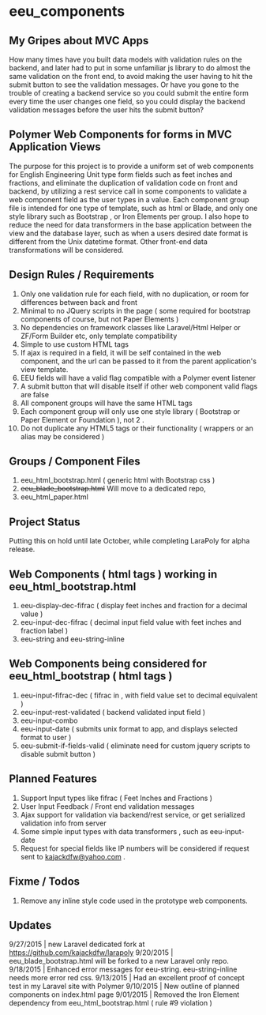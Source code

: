 # eeu_components

## My Gripes about MVC Apps

How many times have you built data models with validation rules on the backend, and later had to put in some unfamiliar js 
library to do almost the same validation on the front end, to avoid making the user having to hit the submit button to see the validation messages. Or 
have you gone to the trouble of creating a backend service so you could submit the entire form every time the user changes one
field, so you could display the backend validation messages before the user hits the submit button? 

## Polymer Web Components for forms in MVC Application Views 

The purpose for this project is to provide a uniform set of web components for English Engineering Unit type form fields such as feet
 inches and fractions, and eliminate the duplication of validation code on front and backend, by utilizing a rest 
 service call in some components to validate a web component field as the user types in a value. Each component group file 
 is intended for one type of template, such as html or Blade, and only one style library such as Bootstrap , or Iron Elements per 
 group. I also hope to reduce the need for data transformers in the base application between the view and the database layer, such 
 as when a users desired date format is different from the Unix datetime format. Other front-end data transformations will be 
 considered.
 
## Design Rules / Requirements
 1. Only one validation rule for each field, with no duplication, or room for differences between back and front
 2. Minimal to no JQuery scripts in the page ( some required for bootstrap components of course, but not Paper Elements )
 3. No dependencies on framework classes like Laravel/Html Helper or ZF/Form Builder etc, only template compatibility
 4. Simple to use custom HTML tags
 5. If ajax is required in a field, it will be self contained in the web component, and the url can be passed to it from
  the parent application's view template.
 6. EEU fields will have a valid flag compatible with a Polymer event listener
 7. A submit button that will disable itself if other web component valid flags are false
 8. All component groups will have the same HTML tags
 9. Each component group will only use one style library ( Bootstrap or Paper Element or Foundation ), not 2 .
 10. Do not duplicate any HTML5 tags or their functionality ( wrappers or an alias may be considered )
  
## Groups / Component Files
 1. eeu_html_bootstrap.html ( generic html with Bootstrap css )
 2. ~~eeu_blade_bootstrap.html~~ Will move to a dedicated repo, 
 3. eeu_html_paper.html 
 
## Project Status
 Putting this on hold until late October, while completing LaraPoly for alpha release.
 
## Web Components ( html tags ) working in eeu_html_bootstrap.html
 1. eeu-display-dec-fifrac ( display feet inches and fraction for a decimal value )
 2. eeu-input-dec-fifrac ( decimal input field value with feet inches and fraction label )
 3. eeu-string and eeu-string-inline
 
## Web Components being considered for eeu_html_bootstrap ( html tags )
 1. eeu-input-fifrac-dec ( fifrac in , with field value set to decimal equivalent ) 
 2. eeu-input-rest-validated ( backend validated input field )
 3. eeu-input-combo 
 4. eeu-input-date ( submits unix format to app, and displays selected format to user )
 5. eeu-submit-if-fields-valid ( eliminate need for custom jquery scripts to disable submit button )
 
## Planned Features

 1. Support Input types like fifrac ( Feet Inches and Fractions )
 2. User Input Feedback / Front end validation messages
 3. Ajax support for validation via backend/rest service, or get serialized validation info from server
 4. Some simple input types with data transformers , such as eeu-input-date
 5. Request for special fields like IP numbers will be considered if request sent to kajackdfw@yahoo.com .
 
## Fixme / Todos
 
 1. Remove any inline style code used in the prototype web components.
 
## Updates
 9/27/2015 | new Laravel dedicated fork at https://github.com/kajackdfw/larapoly 
 9/20/2015 | eeu_blade_bootstrap.html will be forked to a new Laravel only repo.
 9/18/2015 | Enhanced error messages for eeu-string. eeu-string-inline needs more error red css.
 9/13/2015 | Had an excellent proof of concept test in my Laravel site with Polymer
 9/10/2015 | New outline of planned components on index.html page
 9/01/2015 | Removed the Iron Element dependency from eeu_html_bootstrap.html ( rule #9 violation )